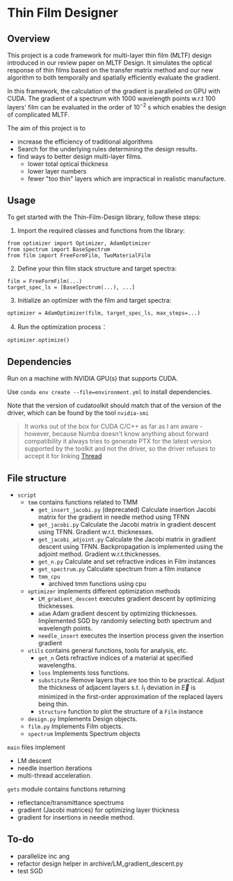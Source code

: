 # Thin Film Designer

## Overview
This project is a code framework for multi-layer thin film (MLTF) design introduced in our review paper on MLTF Design.
It simulates the optical response of thin films based on the transfer matrix method and our new algorithm to both temporally and spatially efficiently evaluate the gradient. 

In this framework, the calculation of the gradient is paralleled on GPU with CUDA. The gradient of a spectrum with $1000$ wavelength points w.r.t $100$ layers' film can be evaluated in the order of $10^{-2}$ s which enables the design of complicated MLTF. <!--Moreover, inspired by the adjoint method we alleviated the memory barrier in constructing the computation graph when scaling up to films with thousands of layers.-->

<!--Based on the above fundamental algorithms we implemented the classical needle design method. A new freeform design scheme is also provided, which allows the design of inhomogeneous films. Additionally, a novel thin layer removal algorithm with a lower impact on the performance is implemented. -->

The aim of this project is to

- increase the efficiency of traditional algorithms
- Search for the underlying rules determining the design results.
- find ways to better design multi-layer films.
  - lower total optical thickness
  - lower layer numbers
  - fewer "too thin" layers which are impractical in realistic manufacture.
## Usage
To get started with the Thin-Film-Design library, follow these steps:

1. Import the required classes and functions from the library:
  ```
  from optimizer import Optimizer, AdamOptimizer
  from spectrum import BaseSpectrum
  from film import FreeFormFilm, TwoMaterialFilm
  ```
2. Define your thin film stack structure and target spectra:
  ```
  film = FreeFormFilm(...)
  target_spec_ls = [BaseSpectrum(...), ...]
  ```

3. Initialize an optimizer with the film and target spectra:
  ```
  optimizer = AdamOptimizer(film, target_spec_ls, max_steps=...)
  ```
4. Run the optimization process：
  ```
  optimizer.optimize()
  ```
## Dependencies

Run on a machine with NVIDIA GPU(s) that supports CUDA.

Use `conda env create --file=environment.yml` to install dependencies. 

Note that the version of cudatoolkit should match that of the version of the driver, which can be found by the tool `nvidia-smi`

> It works out of the box for CUDA C/C++ as far as I am aware - however, because Numba doesn't know anything about forward compatibility it always tries to generate PTX for the latest version supported by the toolkit and not the driver, so the driver refuses to accept it for linking [Thread](https://github.com/numba/numba/issues/7006)


## File structure

- `script`
  - `tmm` contains functions related to TMM
    - `get_insert_jacobi.py` (deprecated) Calculate insertion Jacobi matrix for the gradient in needle method using TFNN
    - `get_jacobi.py` Calculate the Jacobi matrix in gradient descent using TFNN. Gradient w.r.t. thicknesses.
    - `get_jacobi_adjoint.py` Calculate the Jacobi matrix in gradient descent using TFNN. Backpropagation is implemented using the adjoint method. Gradient w.r.t.thicknesses.
    - `get_n.py` Calculate and set refractive indices in Film instances
    - `get_spectrum.py` Calculate spectrum from a film instance
    - `tmm_cpu`
      - archived tmm functions using cpu
  - `optimizer` implements different optimization methods
    - `LM_gradient_descent` executes gradient descent by optimizing thicknesses.
    - `adam` Adam gradient descent by optimizing thicknesses. Implemented SGD by randomly selecting both spectrum and wavelength points.
    - `needle_insert` executes the insertion process given the insertion gradient
  - `utils` contains general functions, tools for analysis, etc.
    - `get_n` Gets refractive indices of a material at specified wavelengths.
    - `loss` Implements loss functions. 
    - `substitute` Remove layers that are too thin to be practical. Adjust the thickness of adjacent layers s.t. $l_1$ deviation in $\vec{E}$ is minimized in the first-order approximation of the replaced layers being thin. 
    - `structure` function to plot the structure of a `Film` instance
  - `design.py` Implements Design objects.
  - `film.py` Implements Film objects.
  - `spectrum` Implements Spectrum objects
  
`main` files implement

- LM descent
- needle insertion iterations
- multi-thread acceleration.

`gets` module contains functions returning

- reflectance/transmittance spectrums
- gradient (Jacobi matrices) for optimizing layer thickness
- gradient for insertions in needle method.

## To-do
- parallelize inc ang
- refactor design helper in archive/LM_gradient_descent.py
- test SGD
